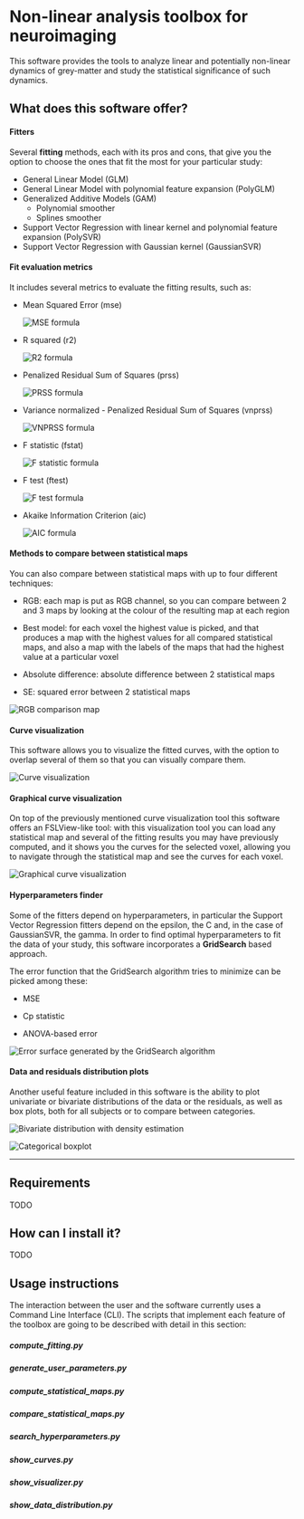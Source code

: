 # Non-linear analysis toolbox for neuroimaging

This software provides the tools to analyze linear and potentially non-linear
dynamics of grey-matter and study the statistical significance of such dynamics.

## What does this software offer?

#### Fitters
Several **fitting** methods, each with its pros and cons, that
give you the option to choose the ones that fit the most for your
particular study:

- General Linear Model (GLM)
- General Linear Model with polynomial feature expansion (PolyGLM)
- Generalized Additive Models (GAM)
    - Polynomial smoother
    - Splines smoother
- Support Vector Regression with linear kernel and polynomial feature expansion (PolySVR)
- Support Vector Regression with Gaussian kernel (GaussianSVR)

#### Fit evaluation metrics
It includes several metrics to
evaluate the fitting results, such as:

- Mean Squared Error (mse)

    ![MSE formula](./assets/mse.png)
    
- R squared (r2)

    ![R2 formula](./assets/r2.png)
    
- Penalized Residual Sum of Squares (prss)

    ![PRSS formula](./assets/prss.png)
    
- Variance normalized - Penalized Residual Sum of Squares (vnprss)
    
    ![VNPRSS formula](./assets/vnprss.png)
    
- F statistic (fstat)

    ![F statistic formula](./assets/f_stat.png)
- F test (ftest)

    ![F test formula](./assets/f_test.png)
    
- Akaike Information Criterion (aic)

    ![AIC formula](./assets/aic.png)

#### Methods to compare between statistical maps
You can also compare between statistical maps with up to four different techniques:
- RGB: each map is put as RGB channel, so you can compare between 2 and 3 maps by looking at the colour of the 
resulting map at each region

- Best model: for each voxel the highest value is picked, and that produces a map with the highest values for all 
compared statistical maps, and also a map with the labels of the maps that had the highest value at a particular voxel

- Absolute difference: absolute difference between 2 statistical maps

- SE: squared error between 2 statistical maps

![RGB comparison map](./assets/map_comparison_rgb.png)

#### Curve visualization

This software allows you to visualize the fitted curves, with the option to overlap several of them so that you can 
visually compare them.

![Curve visualization](./assets/curve_visualizer.png)

#### Graphical curve visualization

On top of the previously mentioned curve visualization tool this software offers an FSLView-like tool: with this 
visualization tool you can load any statistical map and several of the fitting results you may have previously 
computed, and it shows you the curves for the selected voxel, allowing you to navigate through the statistical map
and see the curves for each voxel. 

![Graphical curve visualization](./assets/gui_visualizer.png)

#### Hyperparameters finder

Some of the fitters depend on hyperparameters, in particular the Support Vector Regression fitters depend on the 
epsilon, the C and, in the case of GaussianSVR, the gamma. In order to find optimal hyperparameters to fit the data
of your study, this software incorporates a **GridSearch** based approach. 

The error function that the GridSearch algorithm tries to minimize can be picked among these:

- MSE

- Cp statistic

- ANOVA-based error

![Error surface generated by the GridSearch algorithm](./assets/error_surface.png)


#### Data and residuals distribution plots

Another useful feature included in this software is the ability to plot univariate or bivariate distributions of the 
data or the residuals, as well as box plots, both for all subjects or to compare between categories.

![Bivariate distribution with density estimation](./assets/dist_plot.png) 

![Categorical boxplot](./assets/boxplot.png)

___

## Requirements

TODO

## How can I install it?

TODO

## Usage instructions

The interaction between the user and the software currently uses a Command Line Interface (CLI). 
The scripts that implement each feature of the toolbox are going to be described with detail in this section:


##### compute_fitting.py

##### generate_user_parameters.py

##### compute_statistical_maps.py

##### compare_statistical_maps.py

##### search_hyperparameters.py

##### show_curves.py

##### show_visualizer.py

##### show_data_distribution.py
